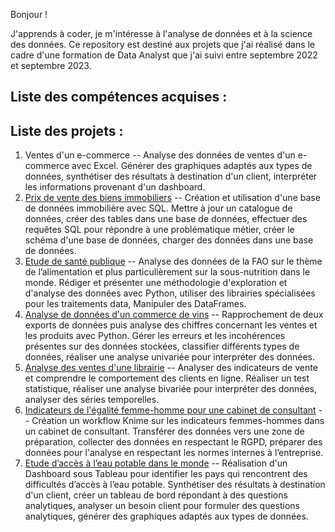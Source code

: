 Bonjour !

J'apprends à coder, je m'intéresse à l'analyse de données et à la science des données.
Ce repository est destiné aux projets que j'ai réalisé dans le cadre d'une formation de Data Analyst que j'ai suivi entre septembre 2022 et septembre 2023.

## Liste des compétences acquises :


## Liste des projets :

1. Ventes d'un e-commerce -- Analyse des données de ventes d'un e-commerce avec Excel. Générer des graphiques adaptés aux types de données, synthétiser des résultats à destination d'un client, interpréter les informations provenant d'un dashboard.
2. [Prix de vente des biens immobiliers](https://github.com/GaryMauger/formation_data_analyst/tree/main/2_prix_vente_biens_immobiliers) -- Création et utilisation d'une base de données immobilière avec SQL. Mettre à jour un catalogue de données, créer des tables dans une base de données, effectuer des requêtes SQL pour répondre à une problématique métier, créer le schéma d'une base de données, charger des données dans une base de données.
3. [Etude de santé publique](https://github.com/GaryMauger/formation_data_analyst/tree/main/3_%C3%A9tude_sant%C3%A9_publique) -- Analyse des données de la FAO sur le thème de l’alimentation et plus particulièrement sur la sous-nutrition dans le monde. Rédiger et présenter une méthodologie d'exploration et d'analyse des données avec Python, utiliser des librairies spécialisées pour les traitements data, Manipuler des DataFrames.
4. [Analyse de données d'un commerce de vins](https://github.com/GaryMauger/formation_data_analyst/tree/main/4_analyse_donn%C3%A9es_commerce_vins) -- Rapprochement de deux exports de données puis analyse des chiffres concernant les ventes et les produits avec Python. Gérer les erreurs et les incohérences présentes sur des données stockées, classifier différents types de données, réaliser une analyse univariée pour interpréter des données.
5. [Analyse des ventes d'une librairie](https://github.com/GaryMauger/formation_data_analyst/tree/main/5_analyse_donn%C3%A9es_ventes_librairie) -- Analyser des indicateurs de vente et comprendre le comportement des clients en ligne. Réaliser un test statistique, réaliser une analyse bivariée pour interpréter des données, analyser des séries temporelles.
6. [Indicateurs de l'égalité femme-homme pour une cabinet de consultant](https://github.com/GaryMauger/formation_data_analyst/tree/main/6_%C3%A9galit%C3%A9_femmes_hommes_knime) -- Création un workflow Knime sur les indicateurs femmes-hommes dans un cabinet de consultant. Transférer des données vers une zone de préparation, collecter des données en respectant le RGPD, préparer des données pour l'analyse en respectant les normes internes à l’entreprise.
7. [Etude d’accès à l’eau potable dans le monde](https://github.com/GaryMauger/formation_data_analyst/tree/834ebc4d9ea9f9ef3ad55a76ca82dab450b2b99a/7_%C3%A9tude_eau_potable_tableau) -- Réalisation d'un Dashboard sous Tableau pour identifier les pays qui rencontrent des difficultés d’accès à l’eau potable. Synthétiser des résultats à destination d'un client, créer un tableau de bord répondant à des questions analytiques, analyser un besoin client pour formuler des questions analytiques, générer des graphiques adaptés aux types de données.
